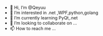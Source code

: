 - 👋 Hi, I’m @Qeyuu
- 👀 I’m interested in .net ,WPF,python,golang
- 🌱 I’m currently learning PyQt,.net
- 💞️ I’m looking to collaborate on ...
- 📫 How to reach me ...

<!---
Qeyuu/Qeyuu is a ✨ special ✨ repository because its `README.md` (this file) appears on your GitHub profile.
You can click the Preview link to take a look at your changes.
--->
